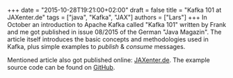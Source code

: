 +++
date = "2015-10-28T19:21:00+02:00"
draft = false
title = "Kafka 101 at JAXenter.de"
tags = ["java", "Kafka", "JAX"]
authors = ["Lars"]
+++
In October an introduction to Apache Kafka called "Kafka 101" written by Frank and me got published in issue 08/2015 of the German "Java Magazin". The article itself introduces the basic concepts and methodologies used in Kafka, plus simple examples to _publish_ &amp; _consume_ messages.

Mentioned article also got published online: [JAXenter.de](https://jaxenter.de/kafka-101-28692). The example source code can be found on [GitHub](https://github.com/kafka101/java-news-feed).
